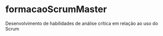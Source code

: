 # formacaoScrumMaster
Desenvolvimento de  habilidades de análise crítica em relação ao uso do Scrum
